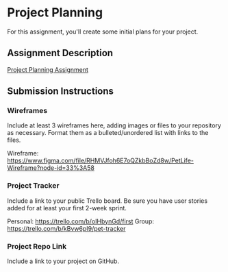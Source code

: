 # Project Planning
For this assignment, you'll create some initial plans for your project.

## Assignment Description
[Project Planning Assignment](https://education.launchcode.org/liftoff/modules/assignments/project-planning)

## Submission Instructions

### Wireframes

Include at least 3 wireframes here, adding images or files to your repository as necessary. Format them as a bulleted/unordered list with links to the files.

Wireframe: https://www.figma.com/file/RHMVJfoh6E7oQZkbBoZd8w/PetLife-Wireframe?node-id=33%3A58

### Project Tracker

Include a link to your public Trello board. Be sure you have user stories added for at least your first 2-week sprint.

Personal: https://trello.com/b/oIHbynGd/first
Group: https://trello.com/b/kBvw6pI9/pet-tracker

### Project Repo Link

Include a link to your project on GitHub.
